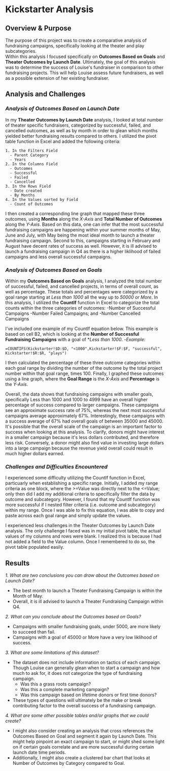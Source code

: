 # **Kickstarter Analysis**

## **Overview & Purpose**

The purpose of this project was to create a comparative analysis of fundraising campaigns, specifically looking at the theater and play subcategories.  
Within this analysis I focused specifically on **Outcomes Based on Goals** and **Theater Outcomes by Launch Date**. 
Ultimately, the goal of this analysis was to determine the success of Louise's fundraiser in comparison to other fundraising projects. This will help Louise assess future fundraisers, as well as a possible extension of her existing fundraiser. 

## **Analysis and Challenges**

### *Analysis of Outcomes Based on Launch Date*

In my **Theater Outcomes by Launch Date** analysis, I looked at total number of theater specific fundraisers, categorized by successful, failed, and cancelled outcomes, as well as by month in order to glean which months yielded better fundraising results compared to others.
I utilized the pivot table function in Excel and added the following criteria:

	1. In the Filters Field
  	  - Parent Category
  	  - Years
	2. In the Columns Field
  	  - Outcomes
   	  - Successful
  	  - Failed
   	  - Cancelled
	3. In the Rows Field
  	  - Date created
   	  - By Months
	4. In the Values sorted by Field
  	  - Count of Outcomes  

I then created a corresponding line graph that mapped these three outcomes, using **Months** along the *X-Axis* and **Total Number of Outcomes** along the *Y-Axis*. 
Based on this data, one can infer that the most successful fundraising campaigns are happening within your summer months of May, June and July, with May being the most ideal month to launch a theater fundraising campaign. 
Second to this, campaigns starting in February and August have decent rates of success as well. However, it is ill advised to launch a fundraising campaign in Q4 as there is a higher liklihood of failed campaigns and less overall successful campaigns. 

### *Analysis of Outcomes Based on Goals*

Within my **Outcomes Based on Goals** analysis, I analyzed the total number of successful, failed, and cancelled projects, in terms of overall count, as well as percentage. These totals and percentages were categorized by a goal range starting at *Less than 1000* all the way up to *50000 or More*. 
In this analysis, I utilized the **CountIf** function in Excel to categorize the total counts within the three categories of outcomes:
-Number of Successful Campaigns
-Number Failed Campaigns; and
-Number Cancelled Campaigns

I've included one example of my CountIf equation below. This example is based on cell B2, which is looking at the **Number of Successful Fundraising Campaigns** with a goal of **Less than 1000*.
-*Example:* 
```
=COUNTIFS(Kickstarter!$D:$D, "<1000",Kickstarter!$F:$F, "successful", Kickstarter!$R:$R, "plays")
```

I then calculated the percentage of these three outcome categories within each goal range by dividing the number of the outcome by the total project number within that goal range, times 100. 
Finally, I graphed these outcomes using a line graph, where the **Goal Range** is the *X-Axis* and **Percentage** is the *Y-Axis*. 

Overall, the data shows that fundraising campaigns with smaller goals, specifically Less than 1000 and 1000 to 4999 have an overall higher percentage of success compared to larger campaigns. These campaigns see an approximate success rate of 75%, whereas the next most successful campaigns average approximately 67%. Interestingly, these campaigns with a success average of 67% had overall goals of between 35000 and 45000.
It's possible that the overall scale of the campaign is an important factor to success when looking at this analysis. To clarify, donors might have interest in a smaller campaign because it's less dollars contributed, and therefore less risk. Conversely, a donor might also find value in investing large dollars into a large campaign because the revenue yield overall could result in much higher dollars earned. 

### *Challenges and Difficulties Encountered*

I experienced some difficulty utilizing the CountIf function in Excel, particuarly when establishing a specific range. Initially, I added my range criteria as one block, where the >=Value was directly next to the <=Value; only then did I add my additional criteria to specifically filter the data by outcome and subcategory. 
However, I found that my CountIf function was more successful if I nested filter criteria (i.e. outcome and subcategory) within my range. Once I was able to fix this equation, I was able to copy and paste across each goal range and simply update the values. 

I experienced less challenges in the Theater Outcomes by Launch Date analysis. The only challenge I faced was in my initial pivot table, the actual values of my columns and rows were blank. I realized this is because I had not added a field to the Value column. Once I remembered to do so, the pivot table populated easily. 

## **Results**

*1. What are two conclusions you can draw about the Outcomes based on Launch Date?*
  - The best month to launch a Theater Fundraising Campaign is within the Month of May.
  - Overall, it is ill advised to launch a Theater Fundraising Campaign within Q4.

*2. What can you conclude about the Outcomes based on Goals?*
  - Campaigns with smaller fundraising goals, under 5000, are more likely to succeed than fail. 
  - Campaigns with a goal of 45000 or More have a very low liklihood of success.

*3. What are some limitations of this dataset?*
  - The dataset does not include information on tactics of each campaign. Though Louise can generally glean when to start a campaign and how much to ask for, it does not categorize the type of fundraising campaign.
      - Was this a grass roots campaign?
      - Was this a complete marketing campaign?
      - Was this campaign based on lifetime donors or first time donors?
  - These types of questions will ultimately be the make or break contributing factor to the overall success of a fundraising campaign. 

*4. What are some other possible tables and/or graphs that we could create?*

 - I might also consider creating an analysis that cross references the Outcomes Based on Goal and segment it again by Launch Date. This might help pinpoint an exact campaign to start, or might shed some light on if certain goals correlate and are more successful during certain launch date time periods. 
 - Additionally, I might also create a clustered bar chart that looks at Number of Outcomes by Category compared to Goal. 
